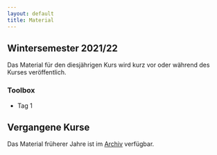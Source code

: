 ```yaml
---
layout: default
title: Material
---
```



## Wintersemester 2021/22

Das Material für den diesjährigen Kurs wird kurz vor oder während des
Kurses veröffentlich.

### Toolbox
- Tag 1
<!--
    - [Intro-Folien](files/archive/2021/intro.pdf) (Stand 27.09.2021)
    - [Python](files/archive/2021/python.html) (Stand 27.09.2021)
    - [Aufgaben](files/archive/2021/exercises-toolbox-1.zip) (Stand 11.10.2021)

- Tag 2
    - [Numeric Python](files/archive/2021/numeric-python.html) (Stand 13.10.2021)
    - [matplotlib](files/archive/2021/matplotlib.html) (Stand 13.10.2021)
    - [Aufgaben](files/archive/2021/exercises-toolbox-2.zip) (Stand 13.10.2021)

- Tag 3
    - [Scientific Python](files/archive/2021/scientific-python.html) (Stand 14.10.2021)
    - [uncertainties](files/archive/2021/uncertainties.html) (Stand 14.10.2021)
    - [Aufgaben](files/archive/2021/exercises-toolbox-3.zip) (Stand 14.10.2021)

- Tag 4
    - [Unix](files/archive/2021/unix.pdf) (Stand 15.10.2021)
    - [Make](files/archive/2021/make.pdf) (Stand 15.10.2021)
    - [Aufgaben](files/archive/2021/exercises-toolbox-4.zip) (Stand 15.10.2021)

- Tag 5
    - [git](files/archive/2021/git.pdf) (Stand 16.10.2021)
    - [Aufgaben](files/archive/2021/exercises-toolbox-5.zip) (Stand 16.10.2021)

### LaTeX

- [Folien](files/archive/2021/latex.pdf) (Stand 23.10.2021)
- [Aufgaben Tag 1](files/archive/2021/exercises-latex-1.zip) (Stand 18.10.2021)
- [Aufgaben Tag 2](files/archive/2021/exercises-latex-2.zip) (Stand 20.10.2021)
- [Aufgaben Tag 3](files/archive/2021/exercises-latex-3.zip) (Stand 21.10.2021)
- [Aufgaben Tag 5](files/archive/2021/exercises-latex-5.zip) (Stand 23.10.2021)
- [LaTeX Vorlage für Protokolle](files/archive/2021/latex-template.zip) (Stand 23.10.2021)
-->

## Vergangene Kurse

Das Material früherer Jahre ist im [Archiv](archive.html) verfügbar.

